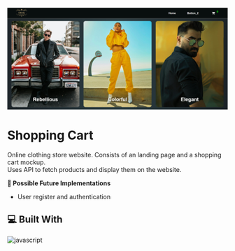 ![Example Image](./public/img/landing-page.png)

# Shopping Cart
Online clothing store website. Consists of an landing page and a shopping cart mockup.<br>
Uses API to fetch products and display them on the website.

<!-- [Live Demo]() ✨ -->


**🧭 Possible Future Implementations**
- User register and authentication

## 💻 Built With
![javascript](https://skillicons.dev/icons?i=react,js,html,css&perline=10)
